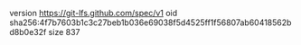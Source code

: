 version https://git-lfs.github.com/spec/v1
oid sha256:4f7b7603b1c3c27beb1b036e69038f5d4525ff1f56807ab60418562bd8b0e32f
size 837
